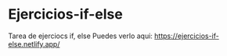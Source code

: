 # Ejercicios-if-else
Tarea de ejerciocs if, else
Puedes verlo aqui: https://ejercicios-if-else.netlify.app/
